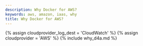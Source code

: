 ```yaml
---
description: Why Docker for AWS?
keywords: aws, amazon, iaas, why
title: Why Docker for AWS?
---
```

{% assign cloudprovider_log_dest = 'CloudWatch' %} {% assign cloudprovider = 'AWS' %} {% include why_d4a.md %}